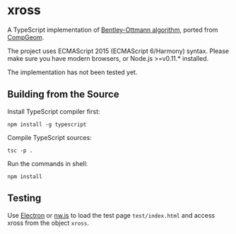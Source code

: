 # xross

A TypeScript implementation of [Bentley-Ottmann algorithm](https://en.wikipedia.org/wiki/Bentley%E2%80%93Ottmann_algorithm#Faster_algorithms),
ported from [CompGeom](//github.com/bkiers/CompGeom/blob/master/src/main/compgeom/algorithms/BentleyOttmann.java).

The project uses ECMAScript 2015 (ECMAScript 6/Harmony) syntax. Please make sure
you have modern browsers, or Node.js >=v0.11.\* installed.

The implementation has not been tested yet.

## Building from the Source

Install TypeScript compiler first:

```
npm install -g typescript
```

Compile TypeScript sources:

```
tsc -p .
```

Run the commands in shell:

```
npm install
```

## Testing

Use [Electron](http://electron.atom.io/) or [nw.js](http://nwjs.io/) to load
the test page `test/index.html` and access xross from the object `xross`.
